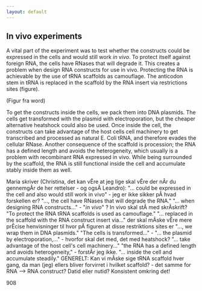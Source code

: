 ```yaml
---
layout: default
---
```


## In vivo experiments


A vital part of the experiment was to test whether the constructs could be expressed in the cells and would still work *in vivo*. To protect itself against foreign RNA, the cells have RNases that will degrade it. This creates a problem when design RNA constructs for use in vivo. Protecting the RNA is achievable by the use of tRNA scaffolds as camouflage.  The anticodon stem in tRNA is replaced in the scaffold by the RNA insert via restrictions sites (figure).

(Figur fra word)

To get the constructs inside the cells, we pack them into DNA plasmids. The cells get transformed with the plasmid with electroporation, but the cheaper alternative heatshock could also be used. Once inside the cell, the constructs can take advantage of the host cells cell machinery to get transcribed and processed as natural E. Coli tRNA, and therefore evades the cellular RNase. Another consequence of the scaffold is procession; the RNA has a defined length and avoids the heterogeneity, which usually is a problem with recombinant RNA expressed in vivo. While being surrounded by the scaffold, the RNA is still functional inside the cell and accumulate stably inside them as well. 

Maria skriver (Christina, det kan vÊre at jeg lige skal vÊre der nÂr du gennemgÂr de her rettelser - og ogsÂ Leandro):
"... could be expressed in the cell and also would still work in vivo" - jeg er ikke sikker pÂ hvad forskellen er?
"..., the cell have RNases that will degrade the RNA."
"... when designing RNA constructs..." - "*in vivo*" ? In vivo skal stÂ med skrÂskrift?
"To protect the RNA tRNA scaffolds is used as camouflage."
"... replaced in the scaffold with the RNA construct insert via..." der skal mÂske vÊre mere prÊcise henvisninger til hvor pÂ figuren at disse restriktions sites er
"..., we wrap them in DNA plasmids."
"The cells is transformed..." - "... the plasmid by electroporation,..." - hvorfor skal det med, det med heatshock?
"... take advantage of the host cell's cell machinery..."
"the RNA has a defined length and avoids heterogeneity," - forstÂr jeg ikke.
"... inside the cell and accumulate steadily."
GENERELT: 
Kan vi mÂske sige tRNA scaffold hver gang, da man (jeg) ellers bliver forvirret i hvilket scaffold? - det samme for RNA --> RNA construct?
Datid eller nutid? Konsistent omkring det!








908